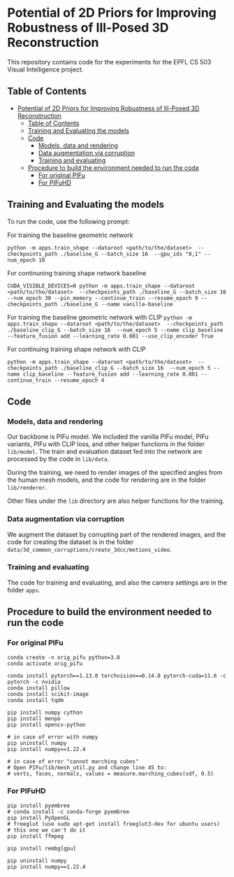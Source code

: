 # Potential of 2D Priors for Improving Robustness of Ill-Posed 3D Reconstruction

This repository contains code for the experiments for the EPFL CS 503 Visual Intelligence project. 

## Table of Contents

- [Potential of 2D Priors for Improving Robustness of Ill-Posed 3D Reconstruction](#potential-of-2d-priors-for-improving-robustness-of-ill-posed-3d-reconstruction)
  - [Table of Contents](#table-of-contents)
  - [Training and Evaluating the models](#training-and-evaluating-the-models)
  - [Code](#code)
    - [Models, data and rendering](#models-data-and-rendering)
    - [Data augmentation via corruption](#data-augmentation-via-corruption)
    - [Training and evaluating](#training-and-evaluating)
  - [Procedure to build the environment needed to run the code](#procedure-to-build-the-environment-needed-to-run-the-code)
    - [For original PIFu](#for-original-pifu)
    - [For PIFuHD](#for-pifuhd)


## Training and Evaluating the models 

To run the code, use the following prompt: 

For training the baseline geometric network

`python -m apps.train_shape --dataroot <path/to/the/dataset>  --checkpoints_path ./baseline_G --batch_size 16  --gpu_ids "0,1" --num_epoch 10`

For continuning training shape network baseline

`CUDA_VISIBLE_DEVICES=0 python -m apps.train_shape --dataroot <path/to/the/dataset>  --checkpoints_path ./baseline_G --batch_size 16   --num_epoch 30 --pin_memory --continue_train --resume_epoch 9 --checkpoints_path ./baseline_G --name vanilla-baseline`

For training the baseline geometric network with CLIP
`python -m apps.train_shape --dataroot <path/to/the/dataset>  --checkpoints_path ./baseline_clip_G --batch_size 16  --num_epoch 5 --name clip_baseline --feature_fusion add --learning_rate 0.001 --use_clip_encoder True`

For continuing training shape network with CLIP 

`python -m apps.train_shape --dataroot <path/to/the/dataset>  --checkpoints_path ./baseline_clip_G --batch_size 16  --num_epoch 5 --name clip_baseline --feature_fusion add --learning_rate 0.001 --continue_train --resume_epoch 4`

## Code 
### Models, data and rendering
Our backbone is PIFu model. We included the vanilla PIFu model, PIFu variants, PIFu with CLIP loss, and other helper functions in the folder `lib/model`. The train and evaluation dataset fed into the network are processed by the code in `lib/data`. 

During the training, we need to render images of the specified angles from the human mesh models, and the code for rendering are in the folder `lib/renderer`. 

Other files under the `lib` directory are also helper functions for the training. 

### Data augmentation via corruption 

We augment the dataset by corrupting part of the rendered images, and the code for creating the dataset is in the folder `data/3d_common_corruptions/create_3dcc/motions_video`. 

### Training and evaluating
The code for training and evaluating, and also the camera settings are in the folder `apps`. 

## Procedure to build the environment needed to run the code

### For original PIFu 

```
conda create -n orig_pifu python=3.8
conda activate orig_pifu 

conda install pytorch==1.13.0 torchvision==0.14.0 pytorch-cuda=11.6 -c pytorch -c nvidia
conda install pillow
conda install scikit-image
conda install tqdm

pip install numpy cython
pip install menpo
pip install opencv-python

# in case of error with numpy
pip uninstall numpy
pip install numpy==1.22.4

# in case of error "cannot marching cubes"
# Open PIFu/lib/mesh_util.py and change line 45 to:
# verts, faces, normals, values = measure.marching_cubes(sdf, 0.5)
```

### For PIFuHD
```
pip install pyembree
# conda install -c conda-forge pyembree
pip install PyOpenGL
# freeglut (use sudo apt-get install freeglut3-dev for ubuntu users)
# this one we can't do it
pip install ffmpeg

pip install rembg[gpu]

pip uninstall numpy
pip install numpy==1.22.4
```